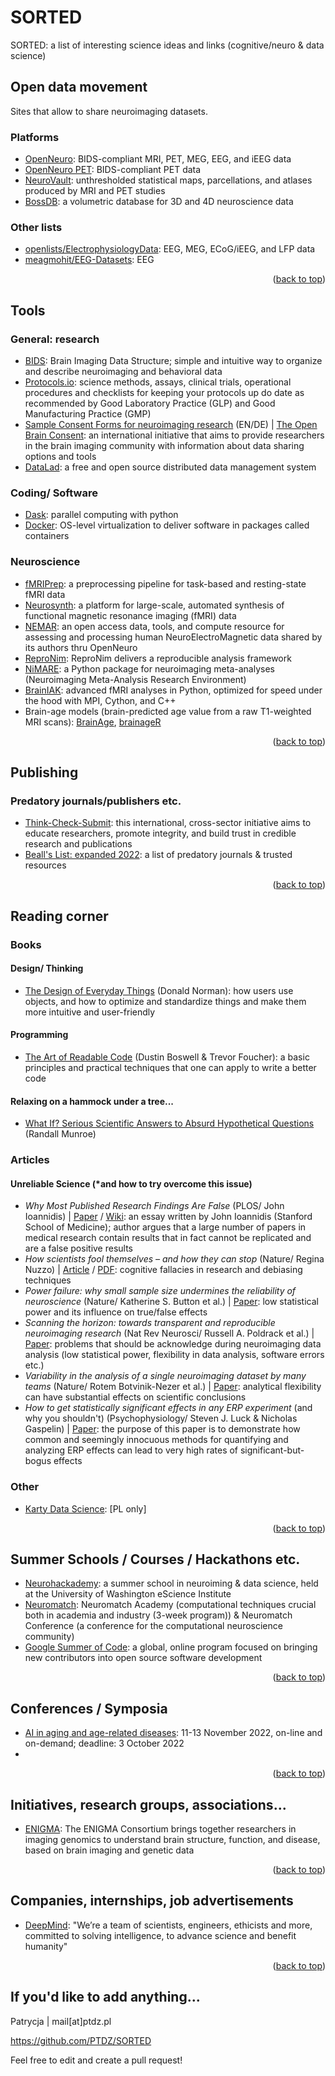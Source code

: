 # SORTED
SORTED: a list of interesting science ideas and links (cognitive/neuro &amp; data science)

<div id="top"></div>

## Open data movement
Sites that allow to share neuroimaging datasets.

### Platforms
* [OpenNeuro](https://openneuro.org): BIDS-compliant MRI, PET, MEG, EEG, and iEEG data 
* [OpenNeuro PET](https://openneuropet.github.io): BIDS-compliant PET data
* [NeuroVault](https://neurovault.org): unthresholded statistical maps, parcellations, and atlases produced by MRI and PET studies
* [BossDB](https://bossdb.org): a volumetric database for 3D and 4D neuroscience data

### Other lists
* [openlists/ElectrophysiologyData](https://github.com/openlists/ElectrophysiologyData): EEG, MEG, ECoG/iEEG, and LFP data
* [meagmohit/EEG-Datasets](https://github.com/meagmohit/EEG-Datasets): EEG


<p align="right">(<a href="#top">back to top</a>)</p>

## Tools

### General: research

* [BIDS](https://bids.neuroimaging.io): Brain Imaging Data Structure; simple and intuitive way to organize and describe neuroimaging and behavioral data
* [Protocols.io](https://www.protocols.io): science methods, assays, clinical trials, operational procedures and checklists for keeping your protocols up do date as recommended by Good Laboratory Practice (GLP) and Good Manufacturing Practice (GMP)
* [Sample Consent Forms for neuroimaging research](https://open-brain-consent.readthedocs.io/en/stable/) (EN/DE) | [The Open Brain Consent](https://onlinelibrary.wiley.com/doi/10.1002/hbm.25351): an international initiative that aims to provide researchers in the brain imaging community with information about data sharing options and tools
* [DataLad](https://www.datalad.org): a free and open source distributed data management system

### Coding/ Software
* [Dask](https://www.dask.org): parallel computing with python
* [Docker](https://www.docker.com): OS-level virtualization to deliver software in packages called containers

### Neuroscience

* [fMRIPrep](https://fmriprep.org/en/stable/): a preprocessing pipeline for task-based and resting-state fMRI data
* [Neurosynth](https://neurosynth.org): a platform for large-scale, automated synthesis of functional magnetic resonance imaging (fMRI) data
* [NEMAR](https://nemar.org): an open access data, tools, and compute resource for assessing and processing human NeuroElectroMagnetic data shared by its authors thru OpenNeuro
* [ReproNim](https://www.repronim.org/index.html): ReproNim delivers a reproducible analysis framework
* [NiMARE](https://nimare.readthedocs.io/en/latest/): a Python package for neuroimaging meta-analyses (Neuroimaging Meta-Analysis Research Environment)
* [BrainIAK](https://brainiak.org): advanced fMRI analyses in Python, optimized for speed under the hood with MPI, Cython, and C++
* Brain-age models (brain-predicted age value from a raw T1-weighted MRI scans): [BrainAge](https://github.com/MIDIconsortium/BrainAge), [brainageR](https://github.com/james-cole/brainageR)

<p align="right">(<a href="#top">back to top</a>)</p>

## Publishing

### Predatory journals/publishers etc.
* [Think-Check-Submit](https://thinkchecksubmit.org): this international, cross-sector initiative aims to educate researchers, promote integrity, and build trust in credible research and publications
* [Beall's List: expanded 2022](https://www.immunofrontiers.com/list-of-predatory-journals-and-trusted-resources-2022): a list of predatory journals & trusted resources

<p align="right">(<a href="#top">back to top</a>)</p>

## Reading corner

### Books

#### Design/ Thinking
* [The Design of Everyday Things](https://en.wikipedia.org/wiki/The_Design_of_Everyday_Things) (Donald Norman): how users use objects, and how to optimize and standardize things and make them more intuitive and user-friendly

#### Programming
* [The Art of Readable Code](https://www.goodreads.com/book/show/8677004-the-art-of-readable-code) (Dustin Boswell & Trevor Foucher): a basic principles and practical techniques that one can apply to write a better code

#### Relaxing on a hammock under a tree...
* [What If? Serious Scientific Answers to Absurd Hypothetical Questions](https://www.goodreads.com/book/show/21413662-what-if-serious-scientific-answers-to-absurd-hypothetical-questions) (Randall Munroe)

### Articles

#### Unreliable Science (*and how to try overcome this issue)

* *Why Most Published Research Findings Are False* (PLOS/ John Ioannidis) | [Paper](https://journals.plos.org/plosmedicine/article?id=10.1371/journal.pmed.0020124) / [Wiki](https://en.wikipedia.org/wiki/Why_Most_Published_Research_Findings_Are_False): an essay written by John Ioannidis (Stanford School of Medicine); author argues that a large number of papers in medical research contain results that in fact cannot be replicated and are a false positive results
* *How scientists fool themselves – and how they can stop* (Nature/ Regina Nuzzo) | [Article](https://www.nature.com/articles/526182a) / [PDF](https://www.nature.com/articles/526182a.pdf): cognitive fallacies in research and debiasing techniques
* *Power failure: why small sample size undermines the reliability of neuroscience* (Nature/ Katherine S. Button et al.) | [Paper](https://www.nature.com/articles/nrn3475): low statistical power and its influence on true/false effects
* *Scanning the horizon: towards transparent and reproducible neuroimaging research* (Nat Rev Neurosci/ Russell A. Poldrack et al.) | [Paper](https://www.ncbi.nlm.nih.gov/pmc/articles/PMC6910649/): problems that should be acknowledge during neuroimaging data analysis (low statistical power, flexibility in data analysis, software errors etc.)
* *Variability in the analysis of a single neuroimaging dataset by many teams* (Nature/ Rotem Botvinik-Nezer et al.) | [Paper](https://www.nature.com/articles/s41586-020-2314-9): analytical flexibility can have substantial effects on scientific conclusions
* *How to get statistically significant effects in any ERP experiment* (and why you shouldn't) (Psychophysiology/ Steven J. Luck & Nicholas Gaspelin) | [Paper](https://www.ncbi.nlm.nih.gov/pmc/articles/PMC5178877/): the purpose of this paper is to demonstrate how common and seemingly innocuous methods for quantifying and analyzing ERP effects can lead to very high rates of significant-but-bogus effects

### Other

* [Karty Data Science](https://kartydatascience.pl): [PL only]

<p align="right">(<a href="#top">back to top</a>)</p>

## Summer Schools / Courses / Hackathons etc.

* [Neurohackademy](https://neurohackademy.org): a summer school in neuroiming & data science, held at the University of Washington eScience Institute
* [Neuromatch](https://neuromatch.io): Neuromatch Academy (computational techniques crucial both in academia and industry (3-week program)) & Neuromatch Conference (a conference for the computational neuroscience community)
* [Google Summer of Code](https://summerofcode.withgoogle.com): a global, online program focused on bringing new contributors into open source software development

<p align="right">(<a href="#top">back to top</a>)</p>

## Conferences / Symposia

* [AI in aging and age-related diseases](https://www.elsevier.com/events/conferences/artificial-intelligence-neurology-aging/submit-abstract): 11-13 November 2022, on-line and on-demand; deadline: 3 October 2022
* 
<p align="right">(<a href="#top">back to top</a>)</p>

## Initiatives, research groups, associations...

* [ENIGMA](https://enigma.ini.usc.edu): The ENIGMA Consortium brings together researchers in imaging genomics to understand brain structure, function, and disease, based on brain imaging and genetic data 

<p align="right">(<a href="#top">back to top</a>)</p>

## Companies, internships, job advertisements

* [DeepMind](https://www.deepmind.com): "We’re a team of scientists, engineers, ethicists and more, committed to solving intelligence, to advance science and benefit humanity"

<p align="right">(<a href="#top">back to top</a>)</p>

## If you'd like to add anything...

Patrycja | mail[at]ptdz.pl

https://github.com/PTDZ/SORTED

Feel free to edit and create a pull request!
